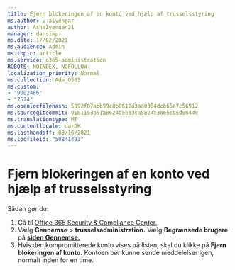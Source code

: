 ```yaml
---
title: Fjern blokeringen af en konto ved hjælp af trusselsstyring
ms.author: v-aiyengar
author: AshaIyengar21
manager: dansimp
ms.date: 17/02/2021
ms.audience: Admin
ms.topic: article
ms.service: o365-administration
ROBOTS: NOINDEX, NOFOLLOW
localization_priority: Normal
ms.collection: Adm_O365
ms.custom:
- "9002486"
- "7524"
ms.openlocfilehash: 5092f87abb99c8b8612d3aa0384dcb65a7c56912
ms.sourcegitcommit: 9181153a51a8624d5e83ca5824c3865c85d0644e
ms.translationtype: MT
ms.contentlocale: da-DK
ms.lasthandoff: 03/16/2021
ms.locfileid: "50841493"
---
```

# <a name="unblock-an-account-by-using-threat-management"></a>Fjern blokeringen af en konto ved hjælp af trusselsstyring

Sådan gør du: 

1. Gå til [Office 365 Security & Compliance Center.](https://go.microsoft.com/fwlink/p/?linkid=2077143)
1. Vælg **Gennemse**  >  **trusselsadministration.** Vælg **Begrænsede brugere** på **[siden Gennemse.](https://go.microsoft.com/fwlink/?linkid=2103514)**
1. Hvis den kompromitterede konto vises på listen, skal du klikke på **Fjern blokeringen af konto.** Kontoen bør kunne sende meddelelser igen, normalt inden for en time.